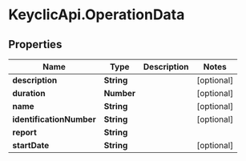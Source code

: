 # KeyclicApi.OperationData

## Properties
Name | Type | Description | Notes
------------ | ------------- | ------------- | -------------
**description** | **String** |  | [optional] 
**duration** | **Number** |  | [optional] 
**name** | **String** |  | [optional] 
**identificationNumber** | **String** |  | [optional] 
**report** | **String** |  | 
**startDate** | **String** |  | [optional] 


